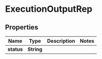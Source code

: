 

# ExecutionOutputRep


## Properties

| Name | Type | Description | Notes |
|------------ | ------------- | ------------- | -------------|
|**status** | **String** |  |  |



